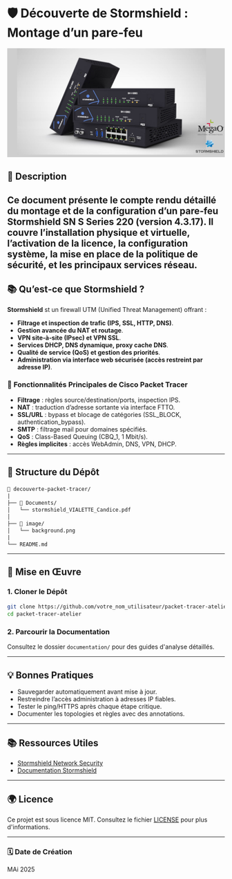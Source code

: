 # 🛡️ **Découverte de Stormshield : Montage d’un pare‑feu**

![Banner](image/background.png)

## 📄 **Description**
Ce document présente le compte rendu détaillé du montage et de la configuration d’un pare‑feu Stormshield SN S Series 220 (version 4.3.17). Il couvre l’installation physique et virtuelle, l’activation de la licence, la configuration système, la mise en place de la politique de sécurité, et les principaux services réseau.
---
## 📚 **Qu’est‑ce que Stormshield ?**

**Stormshield** st un firewall UTM (Unified Threat Management) offrant :

- **Filtrage et inspection de trafic (IPS, SSL, HTTP, DNS)**.
- **Gestion avancée du NAT et routage**.
- **VPN site‑à‑site (IPsec) et VPN SSL**.
- **Services DHCP, DNS dynamique, proxy cache DNS**.
- **Qualité de service (QoS) et gestion des priorités**.
- **Administration via interface web sécurisée (accès restreint par adresse IP)**.
  
### 🔗 **Fonctionnalités Principales de Cisco Packet Tracer**

- **Filtrage** : règles source/destination/ports, inspection IPS.  
- **NAT** : traduction d’adresse sortante via interface FTTO.  
- **SSL/URL** : bypass et blocage de catégories (SSL_BLOCK, authentication_bypass).  
- **SMTP** : filtrage mail pour domaines spécifiés.  
- **QoS** : Class-Based Queuing (CBQ_1, 1 Mbit/s).  
- **Règles implicites** : accès WebAdmin, DNS, VPN, DHCP.  


---

## 📂 **Structure du Dépôt**

```
📂 decouverte-packet-tracer/
|
├── 📂 Documents/
│   └── stormshield_VIALETTE_Candice.pdf
│
├── 📂 image/
│   └── background.png
|
└── README.md
```
---

## 🚀 **Mise en Œuvre**

### 1. **Cloner le Dépôt**

```bash
git clone https://github.com/votre_nom_utilisateur/packet-tracer-atelier.git
cd packet-tracer-atelier
```

### 2. **Parcourir la Documentation**

Consultez le dossier `documentation/` pour des guides d'analyse détaillés.

---

## 💡 **Bonnes Pratiques**

- Sauvegarder automatiquement avant mise à jour.  
- Restreindre l’accès administration à adresses IP fiables.  
- Tester le ping/HTTPS après chaque étape critique.  
- Documenter les topologies et règles avec des annotations.  
---

## 📚 **Ressources Utiles**

- [Stormshield Network Security](https://www.stormshield.com/fr/produits/sns)  
- [Documentation Stormshield](https://documentation.stormshield.eu)  

---

## 🌍 **Licence**

Ce projet est sous licence MIT. Consultez le fichier [LICENSE](LICENSE) pour plus d'informations.

---

### 🗓 **Date de Création**
MAi 2025 
